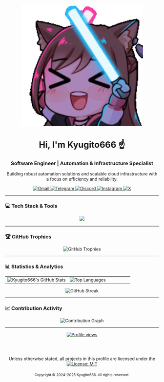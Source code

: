 <div align="center">
  <img src="https://raw.githubusercontent.com/Kyugito666/Kyugito666/main/assets/duong2.gif?raw=true" width="400" autoplay loop muted playsinline/>
</div>

<div align="center">
  <h1>Hi, I'm Kyugito666 ☝️</h1>
  <h3>Software Engineer | Automation & Infrastructure Specialist</h3>
  <p>Building robust automation solutions and scalable cloud infrastructure with a focus on efficiency and reliability.</p>
</div>

<div align="center">
  <a href="mailto:siti007.sj@gmail.com">
    <img src="https://img.shields.io/badge/Gmail-D14836?style=for-the-badge&logo=gmail&logoColor=white" alt="Gmail"/>
  </a>
  <a href="https://t.me/i011100110110010101100101u" target="_blank">
    <img src="https://img.shields.io/badge/Telegram-2CA5E0?style=for-the-badge&logo=telegram&logoColor=white" alt="Telegram"/>
  </a>
  <a href="https://discordapp.com/users/493694594060648450" target="_blank">
    <img src="https://img.shields.io/badge/Discord-5865F2?style=for-the-badge&logo=discord&logoColor=white" alt="Discord"/>
  </a>
  <a href="https://instagram.com/galangaditiao" target="_blank">
    <img src="https://img.shields.io/badge/Instagram-E4405F?style=for-the-badge&logo=instagram&logoColor=white" alt="Instagram"/>
  </a>
  <a href="https://x.com/Dontsuspendpls0" target="_blank">
    <img src="https://img.shields.io/badge/X (Twitter)-000000?style=for-the-badge&logo=x&logoColor=white" alt="X"/>
  </a>
</div>

---

### 💻 Tech Stack & Tools

<p align="center">
  <a href="https://skillicons.dev">
    <img src="https://skillicons.dev/icons?i=python,rust,javascript,bash,git,github,githubactions,docker,linux,nodejs,vscode&theme=dark" />
  </a>
</p>

---

### 🏆 GitHub Trophies

<p align="center">
  <img src="https://github-profile-trophy.vercel.app/?username=Kyugito666&theme=dracula&no-frame=true&no-bg=true&margin-w=4" alt="GitHub Trophies"/>
</p>

---

### 📊 Statistics & Analytics

<table>
  <tr>
    <td valign="top" width="50%">
      <img src="https://github-readme-stats.vercel.app/api?username=Kyugito666&show_icons=true&theme=dracula" alt="Kyugito666's GitHub Stats"/>
    </td>
    <td valign="top" width="50%">
      <img src="https://github-readme-stats.vercel.app/api/top-langs/?username=Kyugito666&layout=compact&theme=dracula&hide_border=true&langs_count=8&exclude_repo=repo1,repo2" alt="Top Languages"/>
    </td>
  </tr>
</table>

<p align="center">
  <img src="https://github-readme-streak-stats.herokuapp.com?user=Kyugito666&theme=dracula&hide_border=true&border_radius=5" alt="GitHub Streak"/>
</p>

---

### 📈 Contribution Activity

<p align="center">
  <img src="https://github-readme-activity-graph.vercel.app/graph?username=Kyugito666&theme=dracula&hide_border=true&area=true" alt="Contribution Graph"/>
</p>

---

<div align="center">

<a href="https://github.com/Kyugito666">
  <img src="https://komarev.com/ghpvc/?username=Kyugito666&label=PROFILE%20VIEWS&color=blueviolet&style=for-the-badge" alt="Profile views"/>
</a>

<br><br>

<p>
  Unless otherwise stated, all projects in this profile are licensed under the<br/>
  <a href="https://opensource.org/licenses/MIT">
    <img src="https://img.shields.io/badge/License-MIT-yellow?style=for-the-badge" alt="License: MIT"/>
  </a>
</p>

<sub>Copyright © 2024–2025 Kyugito666. All rights reserved.</sub>

</div>
